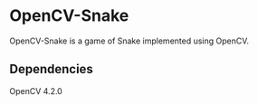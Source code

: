 # OpenCV-Snake
 
 OpenCV-Snake is a game of Snake implemented using OpenCV.

 ## Dependencies

 OpenCV 4.2.0
